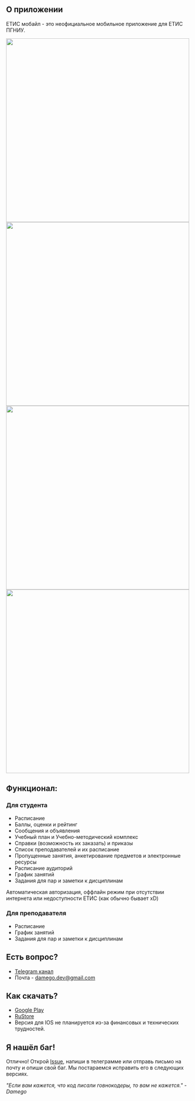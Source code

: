 ## О приложении

ЕТИС мобайл - это неофициальное мобильное приложение для ЕТИС ПГНИУ.

<img src="https://github.com/user-attachments/assets/86424047-7a54-455f-8043-187a451ab676" height="500px"/>
<img src="https://github.com/user-attachments/assets/ebca6e05-95e2-4a8d-8d84-580591e7a5b2" height="500px"/>
<img src="https://github.com/user-attachments/assets/4bcf2049-2900-4762-b569-2ecdf514cde1" height="500px"/>
<img src="https://github.com/user-attachments/assets/ecb8946f-af3e-48a7-b9bb-844104686e8d" height="500px"/>

## Функционал:

### Для студента

- Расписание
- Баллы, оценки и рейтинг
- Сообщения и объявления
- Учебный план и Учебно-методический комплекс
- Справки (возможность их заказать) и приказы
- Список преподавателей и их расписание
- Пропущенные занятия, анкетирование предметов и электронные ресурсы
- Расписание аудиторий
- График занятий
- Задания для пар и заметки к дисциплинам

Автоматическая авторизация, оффлайн режим при отсутствии интернета или недоступности ЕТИС (как обычно бывает xD)

### Для преподавателя

- Расписание
- График занятий
- Задания для пар и заметки к дисциплинам

## Есть вопрос?

- [Telegram канал](https://t.me/etis_mobile)
- Почта - damego.dev@gmail.com

## Как скачать?

- [Google Play](https://play.google.com/store/apps/details?id=com.damego.etismobile)
- [RuStore](https://apps.rustore.ru/app/com.damego.etismobile)
- Версия для IOS не планируется из-за финансовых и технических трудностей.

## Я нашёл баг!

Отлично! Открой [Issue](https://github.com/Damego/ETIS-mobile/issues), напиши в телеграмме или отправь письмо на почту и опиши свой баг. Мы постараемся исправить его в следующих версиях.

_"Если вам кажется, что код писали говнокодеры, то вам не кажется." - Damego_
